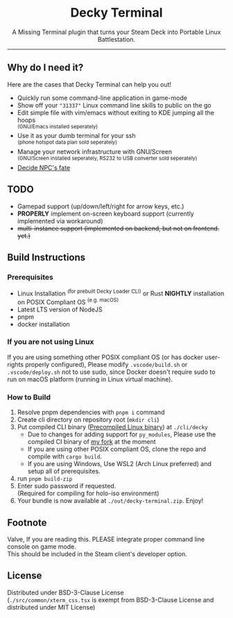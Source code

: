 <h1 align="center">Decky Terminal</h1>
<p align="center">A Missing Terminal plugin that turns your Steam Deck into Portable Linux Battlestation.</p>

----

## Why do I need it?
Here are the cases that Decky Terminal can help you out!
* Quickly run some command-line application in game-mode
* Show off your `"31337"` Linux command line skills to public on the go 
* Edit simple file with vim/emacs without exiting to KDE jumping all the hoops  
  <sup>(GNU/Emacs installed seperately)</sup>
* Use it as your dumb terminal for your ssh  
  <sup>(phone hotspot data plan sold seperately)</sup>
* Manage your network infrastructure with GNU/Screen   
  <sup>(GNU/Screen installed seperately, RS232 to USB converter sold seperately)</sup>
* [Decide NPC's fate](https://www.youtube.com/watch?v=cLT465WM8uw)

## TODO
* Gamepad support (up/down/left/right for arrow keys, etc.)
* **PROPERLY** implement on-screen keyboard support (currently implemented via workaround)
* ~~multi-instance support (implemented on backend, but not on frontend. yet.)~~

## Build Instructions
### Prerequisites
* Linux Installation <sup>(for prebuilt Decky Loader CLI)</sup> or Rust **NIGHTLY** installation on POSIX Compliant OS <sup>(e.g. macOS)</sup>
* Latest LTS version of NodeJS
* pnpm
* docker installation

### If you are not using Linux
If you are using something other POSIX compliant OS (or has docker user-rights properly configured), Please modify `.vscode/build.sh` or `.vscode/deploy.sh` not to use sudo, since Docker doesn't require sudo to run on macOS platform (running in Linux virtual machine). 

### How to Build
1. Resolve pnpm dependencies with `pnpm i` command
2. Create cli directory on repository root (`mkdir cli`)
3. Put compiled CLI binary ([Precompiled Linux binary](https://github.com/SteamDeckHomebrew/cli/releases/latest)) at `./cli/decky`
   - Due to changes for adding support for `py_modules`, Please use the compiled CI binary of [my fork](https://github.com/Alex4386/decky-plugin-cli) at the moment
   - If you are using other POSIX compliant OS, clone the repo and compile with `cargo build`.
   - If you are using Windows, Use WSL2 (Arch Linux preferred) and setup all of prerequisites.
4. run `pnpm build-zip`
5. Enter sudo password if requested.  
   (Required for compiling for holo-iso environment)
6. Your bundle is now available at `./out/decky-terminal.zip`. Enjoy!

## Footnote
Valve, If you are reading this. PLEASE integrate proper command line console on game mode.  
This should be included in the Steam client's developer option.


## License
Distributed under BSD-3-Clause License  
(`./src/common/xterm_css.tsx` is exempt from BSD-3-Clause License and distributed under MIT License)

